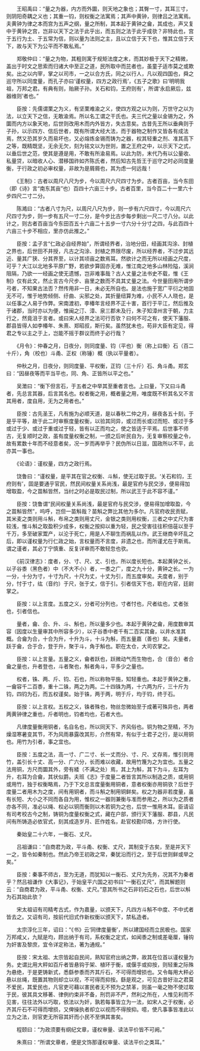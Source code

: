 <!-- { "loadSidebar": true } -->
　　王昭禹曰：“量之为器，内方而外圜，则天地之象也；其臀一寸，其耳三寸，则阴阳奇耦之义也；其重一钧，则权衡之法寓焉；其声中黄钟，则律吕之法寓焉。夫黄钟为律之本而宫为五声之纲，量之所制，其本起于黄钟之龠，其成也，声又复中于黄钟之宫，岂非以天下之法于此乎出，而五则之法于此乎成欤？非特此也，宫于五行为土、于五常为信，则以量为法则之主，且以立信于天下也，惟其立信于天下，故与天下为公平而不敢私焉。”

　　郑敬仲曰：“量之为物，其粗则寓于规矩法度之末，而其妙极于天下之精微，盖出于时文之思索而归诸大中至正之道，民所取中而芘者也，虽童子适市莫之或欺矣。出之以内宰，掌之以司市，一之以合方氏，同之以行人，凡以观四国也，舜之巡守所以同度量，而孔子亦曰‘谨权量，四方之政行焉’，《五子之歌》曰‘明明我祖，万邦之君。有典有则，贻厥子孙。关石和钧，王府则有’，所谓‘永启厥后，兹器维则’者也。”

　　臣按：先儒谓栗之为义，有坚栗难渝之义，使四方观之以为则，万世守之以为法，以立天下之信，无敢渝焉。所以名工谓之干氏也。夫三代之量以金锡为之，外圜而内方以象天地，后世则改用木而内外皆方，失古意矣。古昔先王所以垂典则于子孙，以示四方、信后世者，既有所谓大经大法，而于器物之制作又皆各有成法焉，然又恐其岁久而易坏也，又必熔炼金锡而铸为之器，权其轻重之剂、准其高下之等，既精既坚，无余无欠，刻为铭文以为世则，置之王府之中，以示天下之式，以垂后世之范，使其是遵是用，不敢有所渝易焉。以此为防，末代乃有以公量收、私量贷，以暗收人心、潜移国祚如齐陈氏者，然后知古先哲王于巡守之时必同度量衡，于行政之初必审权量，非故为是屑屑也，其为虑一何远哉！

　　《王制》：古者以周尺八尺为步，今以周尺六尺四寸为步。古者百亩，当今东田（即《诗》言“南东其亩”也）百四十六亩三十步。古者百里，当今百二十一里六十步四尺二寸二分。

　　陈澔曰：“古者八寸为尺，以周尺八尺为步，则一步有六尺四寸，今以周尺六尺四寸为步，则一步有五尺一寸二分，是今步比古步每步剩出一尺二寸八分。以此计之，则古者百亩当今东田百五十六亩二十五步一寸六分十分寸之四，与此百四十六亩三十步不相应，里亦仿此推之。”

　　臣按：孟子言“仁政必自经界始”，所谓经界者，治地分田，经画其沟涂、封植之界也，后世田不井授，凡古之沟涂、封植之界限尽废，所以经界者，不过步其远近、量其广狭、分其界至，以计其顷亩之数焉耳。然欲计之而无所以经画之尺度，可乎？大江以北地多平原广野，若欲步算固亦无难，惟江南之地多山林险隘，溪涧阻隔，乃欲一一经画之使无遗憾，岂非难事哉？古人丈量之法书史不载，惟《王制》仅有此文，然止言古今尺步、亩里之数而不具其丈量之法。今世量田用所谓步弓者，不知果古法否？然传用非一日，未必无所自也。是法也施于宽广平衍之地固无不可，惟于地势倾侧、纡曲、尖邪之处，其折量纽算为难，小民不人人晓也，是以任事之人易于作弊。宋南渡初，李椿年言经界不正十害，首行于平江，然后推及于诸郡，当时亦以为便，惟闽之汀、漳、泉三郡未及行，朱子知漳州言于朝，力主行之，然竟沮于言者。或曰宋人经界之法可行否欤？曰何不可之有，使天下藩服、郡县皆得人如李椿年、朱熹、郑昭叔，斯行矣。虽然犹未也，苟非大臣有定见，得君之专以主之于上，岂能不摇于群议而终于必行哉？

　　《月令》：仲春之月，日夜分，则同度量、钧（平也）衡（称上曰衡）石（百二十斤），角（校也）斗甬、正权（称锤）概（执以平量者）。

　　仲秋之月，日夜分，则同度量、平权衡，正钧（三十斤）石、角斗甬。郑玄曰：“因昼夜等而平当平也，同、角、正皆所以平之也。”

　　吴澂曰：“衡下但言石，于五者之中举其至重者言也。上曰量，下又曰斗甬者，先总言其器，后言其名也。权者衡之用，概者量之用，唯度既不析其名又不言其用者，度自用，无为之用者也。”

　　臣按：古先圣王，凡有施为必顺天道，是以春秋二仲之月，昼夜各五十刻，于是乎平等，故于此二时审察度量权衡，以验其同异，或过而长或过而短、或过于多或过于少、或过于重或过于轻，皆有以正而均之，使之皆适于平焉。后世事不师古，无复顺时之政，虽有度量权衡之制，一颁之后听民自为，无复审察校量之令，故有累数十年而不经意者矣，况一岁而再举乎？民伪所以日滋，国政所以不平，此亦其一事也。

　　《论语》：谨权量，四方之政行焉。

　　饶鲁曰：“谨权量，是平其在官之权衡、斗斛，使无过取于民。‘关石和钧，王府则有’，固是要通乎官民，然民间权量关系尚浅，最是官府与民交涉，便易得加增取盈，今之苗斛皆然，当纣之时必是取民过制，所以武王于此不容不谨。”

　　臣按：饶鲁谓“民间权量关系尚浅，最是官府与民交涉，便易得加增取盈，今之苗斛皆然”，呜呼，岂但一苗斛哉？苗斛之弊比其他为多尔。凡官府收民贡赋，其米麦之类则用斗斛，布帛之类则用丈尺，金银之类则用权衡，三者之中丈尺为害较浅，惟斗斛之取盈积少成多，权衡之按抑以重为轻，民之受害往往积倍蓰以至于千万，多至破家鬻产，以沦于死亡，用是人不聊生而祸乱以作。武王继商辛坏乱之后，即以谨权量为行仁政之始，言权量而不言度，非遗之也，而所谨尤在于斯焉。谓之谨者，其必丁宁慎重、反复详审而不敢轻忽也欤。

　　《前汉律志》：度者，分、寸、尺、丈、引也，所以度长短也。本起黄钟之长，以子谷黍（黑色者）中（不大不小）者，一黍之广，度之九十分，黄钟之长。一为一分，十分为寸，十寸为尺，十尺为丈，十丈为引，而五度审矣。夫度者，别于分，忖于寸，纮（音约）于尺，张于丈，信于引。引者信天下也，职在内官，廷尉掌之。

　　臣按：以上言度。五度之义，分者可分列也，寸者忖也，尺者纮也，丈者张也，引者信也。

　　量者，龠、合、升、斗、斛也，所以量多少也。本起于黄钟之龠，用度数审其容（因度以生量审其中所容多少），以子谷黍中者千有二百实其龠，以井水准其概。合龠为合，十合为升，十升为斗，十斗为斛，而五量嘉（善也）矣。夫量者，跃于龠，合于合，登于升，聚于斗，角于斛也。职在太仓，大司农掌之。

　　臣按：以上言量。五量之义，龠者跃也，跃微动气而生物也，合（音合）者合龠之量也，升者登也，斗者聚也，斛者角斗，平多少之量也。

　　权者，铢、两、斤、钧、石也，所以称物平施，知轻重也。本起于黄钟之重，一龠容千二百黍，重十二铢，两之为两。二十四铢为两，十六两为斤，三十斤为钧，四钧为石，而五权谨矣。始于铢，两于两，明于斤，均于钧，终于石。

　　臣按：以上言权。五权之义，铢者殊也，物丝忽微始至于成著可殊异也，两者两黄钟律之重也，斤者明也，钧者均也，石者大也。

　　凡律度量衡用铜者，名自名也，所以同天下、齐风俗也。铜为物之至精，不为燥湿寒暑变其节，不为风雨暴露改其形，介然有常，有似于士君子之行，是以用铜也。用竹为引者，事之宜也。

　　臣按：五度之法，高一寸、广二寸、长一丈而分、寸、尺、丈存焉，惟引则用竹，盖引长十丈、高一分、广六分，长而难以收藏，故用竹篾为之为宜也。五量之法用铜，方尺而圜其外，旁有緌（不满之处）焉，其上为斛，其下为斗，左耳为升，右耳为合龠，其状似爵。夫班《志》于度量二者皆言其所以制造之质，或用铜或用竹，独于权衡略焉，乃于下文总言度量衡用铜者，意者权衡亦用铜欤？后世于度量二者用木为之度，间有用铜者，而斗斛之制用铜鲜矣。权之为器非若度量，虽有长短、大小之不同而各自为用，惟权之一器则兼衡与准而参用之，所以为之质者亦各不同，准必以绳、权必以铜而衡则以木若铜为之也，后世一惟用木耳。臣请诏有司考校古今之制，铸铜为度量权衡之式，藏在户部，颁行天下藩服、郡县，凡民间有所铸造必依官式，刻其成造岁月、匠作姓名，赴官校勘印烙，方许行使。

　　秦始皇二十六年，一衡石、丈尺。

　　吕祖谦曰：“自商君为政，平斗甬、权衡、丈尺，其制变于古矣，至是并天下一之，皆令如秦制也。然此乃帝王初政之常，秦犹沿而行之，至于后世则鲜或举之矣。”

　　臣按：秦事不师古，至为无道，而犹知以一衡石、丈尺为先务，况其不为秦者乎？然吕祖谦作《大事记》，于始皇平六国之初书曰“一衡石丈尺”，而其解题则云：“自商君为政，平斗甬、权衡、丈尺。”意其所书之石非钧石之石也，后世以斛为石其始此欤？

　　宋太祖诏有司精考古式，作为嘉量，以颁天下，凡四方斗斛不中度、不中式者皆去之。又诏有司，按前代旧式作新权衡以颁天下，禁私造者。

　　太宗淳化三年，诏曰：“《书》云‘同律度量衡’，所以建国经而立民极也。国家万邦咸乂，九赋是均，顾出纳于有司，系权衡之定式，如闻黍之制或差毫厘，锤钩为奸害及黎庶，宜令详定称法，著为通规。”

　　臣按：宋太祖、太宗皆起自民间，熟知官府出纳之弊，故其在位首以谨权量为务。史谓比用大秤如百斤者皆悬钩于架、植环于衡，或偃手或抑按，则轻重之际殊为悬绝，于是更铸新式，悉繇参黍而齐其斤石，不可得而增损也。又令每用大秤必悬以丝绳，既置其物则却立以视，不可得而抑按。繇是观之，可见古昔好治之君莫不爱民，其爱民也，凡官吏可藉以害民者无不预为之禁革，则虽一毫之物不使过取于民，彼其具文移著、律例约束非不备，刑罚非不严，然利之所在，人惟见利而不见害，往往法外以巧取，依法以为奸，孰若每事皆立为一法，如宋人之于权衡，必齐其斤石不可得而增损，又俾操执者却立以视而不得按抑。噫，使凡事事皆准此以立为之法，则官吏无所容其奸而小民不至惧其害矣。

　　程颐曰：“为政须要有纲纪文章，谨权审量、读法平价皆不可阙。”

　　朱熹曰：“所谓文章者，便是文饰那谨权审量、读法平价之类耳。”

